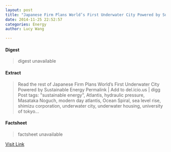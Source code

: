 ```yaml
---
layout: post
title: "Japanese Firm Plans World’s First Underwater City Powered by Sustainable Energy"
date: 2014-11-25 22:52:57
categories: Energy
author: Lucy Wang

---
```



#### Digest
>digest unavailable

#### Extract
>Read the rest of Japanese Firm Plans World&#8217;s First Underwater City Powered by Sustainable Energy Permalink | Add to del.icio.us | digg Post tags: "sustainable energy", Atlantis, hydraulic pressure, Masataka Noguch, modern day atlantis, Ocean Spiral, sea level rise, shimizu corporation, underwater city, underwater housing, university of tokyo...

#### Factsheet
>factsheet unavailable

[Visit Link](http://inhabitat.com/japanese-firm-plans-worlds-first-underwater-city-powered-by-sustainable-energy/)


